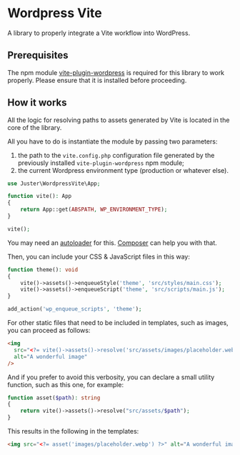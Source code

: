 # Wordpress Vite

A library to properly integrate a Vite workflow into WordPress.

## Prerequisites

The npm module [vite-plugin-wordpress](https://github.com/jramard-addviso/vite-plugin-wordpress) is required for this library to work properly. Please ensure that it is installed before proceeding.

## How it works

All the logic for resolving paths to assets generated by Vite is located in the core of the library.

All you have to do is instantiate the module by passing two parameters:

1. the path to the `vite.config.php` configuration file generated by the previously installed `vite-plugin-wordpress` npm module;
2. the current Wordpress environment type (production or whatever else).

```php
use Juster\WordpressVite\App;

function vite(): App
{
    return App::get(ABSPATH, WP_ENVIRONMENT_TYPE);
}

vite();
```

You may need an [autoloader](https://www.php.net/manual/en/language.oop5.autoload.php) for this. [Composer](https://getcomposer.org/doc/01-basic-usage.md#autoloading) can help you with that.

Then, you can include your CSS & JavaScript files in this way:

```php
function theme(): void
{
    vite()->assets()->enqueueStyle('theme', 'src/styles/main.css');
    vite()->assets()->enqueueScript('theme', 'src/scripts/main.js');
}

add_action('wp_enqueue_scripts', 'theme');
```

For other static files that need to be included in templates, such as images, you can proceed as follows:

```html
<img
  src="<?= vite()->assets()->resolve('src/assets/images/placeholder.webp') ?>"
  alt="A wonderful image"
/>
```

And if you prefer to avoid this verbosity, you can declare a small utility function, such as this one, for example:

```php
function asset($path): string
{
    return vite()->assets()->resolve("src/assets/$path");
}
```

This results in the following in the templates:

```html
<img src="<?= asset('images/placeholder.webp') ?>" alt="A wonderful image" />
```
